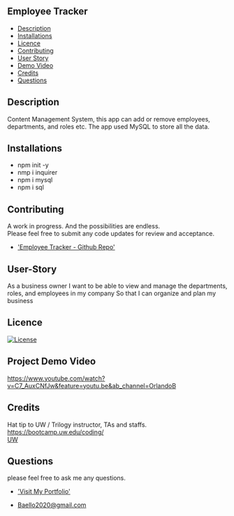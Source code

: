## Employee Tracker

- [Description](#Description)
- [Installations](#Installations)
- [Licence](#Licence)
- [Contributing](#Contributing)
- [User Story](#User-Story)
- [Demo Video](#Project-Demo-Video)
- [Credits](#Credits)
- [Questions](#Questions)

## Description

Content Management System, this app can add or remove employees, departments, and roles etc. The app used MySQL to store all the data. 

## Installations

* npm init -y
* nmp i inquirer 
* npm i mysql
* npm i sql

## Contributing
A work in progress. And the possibilities are endless. <br> Please feel free to submit any code updates for review and acceptance.
* ['Employee Tracker - Github Repo'](https://github.com/baello2020/Employee_Tracker)
## User-Story
As a business owner
I want to be able to view and manage the departments, roles, and employees in my company
So that I can organize and plan my business
## Licence

[![License](https://img.shields.io/badge/License-MIT-yellow.svg)](https://opensource.org/licenses/MIT)

## Project Demo Video

https://www.youtube.com/watch?v=C7_AuxCNfJw&feature=youtu.be&ab_channel=OrlandoB
## Credits
Hat tip to UW / Trilogy instructor, TAs and staffs. <br>
 https://bootcamp.uw.edu/coding/ <br>
 [UW](https://github.com/baello2020/Note_Taker/blob/main/assets/UWT.jpg "UW")

## Questions
please feel free to ask me any questions.
* ['Visit My Portfolio'](https://baello2020.github.io/Updated_Portfolio_Page/)

* Baello2020@gmail.com
